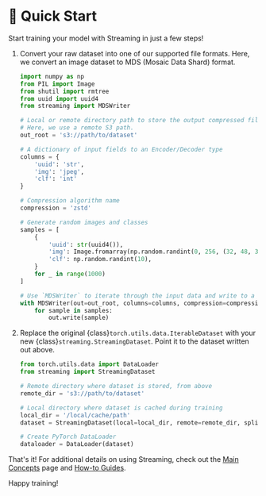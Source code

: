 # 🚀 Quick Start

Start training your model with Streaming in just a few steps!

1. Convert your raw dataset into one of our supported file formats. Here, we convert an image dataset to MDS (Mosaic Data Shard) format.

    ```python
    import numpy as np
    from PIL import Image
    from shutil import rmtree
    from uuid import uuid4
    from streaming import MDSWriter

    # Local or remote directory path to store the output compressed files.
    # Here, we use a remote S3 path.
    out_root = 's3://path/to/dataset'

    # A dictionary of input fields to an Encoder/Decoder type
    columns = {
        'uuid': 'str',
        'img': 'jpeg',
        'clf': 'int'
    }

    # Compression algorithm name
    compression = 'zstd'

    # Generate random images and classes
    samples = [
        {
            'uuid': str(uuid4()),
            'img': Image.fromarray(np.random.randint(0, 256, (32, 48, 3), np.uint8)),
            'clf': np.random.randint(10),
        }
        for _ in range(1000)
    ]

    # Use `MDSWriter` to iterate through the input data and write to a collection of `.mds` files.
    with MDSWriter(out=out_root, columns=columns, compression=compression) as out:
        for sample in samples:
            out.write(sample)
    ```

2. Replace the original {class}`torch.utils.data.IterableDataset` with your new {class}`streaming.StreamingDataset`. Point it to the dataset written out above.
    <!--pytest.mark.skip-->
    ```python
    from torch.utils.data import DataLoader
    from streaming import StreamingDataset

    # Remote directory where dataset is stored, from above
    remote_dir = 's3://path/to/dataset'

    # Local directory where dataset is cached during training
    local_dir = '/local/cache/path'
    dataset = StreamingDataset(local=local_dir, remote=remote_dir, split=None, shuffle=True)

    # Create PyTorch DataLoader
    dataloader = DataLoader(dataset)
    ```

That's it! For additional details on using Streaming, check out the [Main Concepts](main_concepts.md) page and [How-to Guides](../how_to_guides/cifar10.ipynb).

Happy training!
